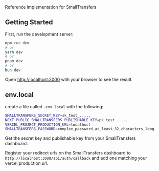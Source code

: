 Reference implementation for SmallTransfers

## Getting Started

First, run the development server:

```bash
npm run dev
# or
yarn dev
# or
pnpm dev
# or
bun dev
```

Open [http://localhost:3000](http://localhost:3000) with your browser to see the result.

## env.local

create a file called `.env.local` with the following:

```bash
SMALLTRANSFERS_SECRET_KEY=sk_test_.....
NEXT_PUBLIC_SMALLTRANSFERS_PUBLISHABLE_KEY=pk_test_.....
VERCEL_PROJECT_PRODUCTION_URL=localhost
SMALLTRANSFERS_PASSWORD=complex_password_at_least_32_characters_long
```

Get the secret key and publishable key from your SmallTransfers dashboard.

Register your redirect urls on the SmallTransfers dashboard to `http://localhost:3000/api/auth/callback` and add one matching your vercel production url.
